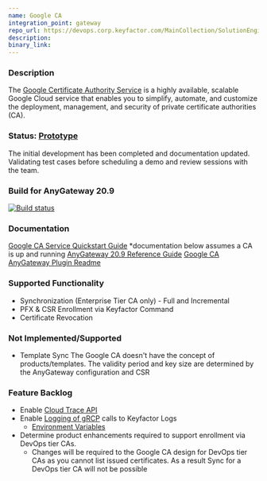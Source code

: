```yaml
---
name: Google CA
integration_point: gateway
repo_url: https://devops.corp.keyfactor.com/MainCollection/SolutionEngineering/_git/anygateway-godaddy
description: 
binary_link:
---
```


### Description
The  [Google Certificate Authority Service](https://cloud.google.com/certificate-authority-service) is a highly available, scalable Google Cloud service that enables you to simplify, automate, and customize the deployment, management, and security of private certificate authorities (CA).

### Status: [Prototype](https://devops.corp.keyfactor.com/MainCollection/SolutionEngineering/_wiki/wikis/SolutionEngineering.wiki?wikiVersion=GBwikiMaster&pagePath=%2FIntegration%20Phases&anchor=pilot)

The initial development has been completed and documentation updated.  Validating test cases before scheduling a demo and review sessions with the team. 

### Build for AnyGateway 20.9
[![Build status](https://devops.corp.keyfactor.com/MainCollection/SolutionEngineering/_apis/build/status/Integration-AnyGateway-GoogleCA)](https://devops.corp.keyfactor.com/MainCollection/SolutionEngineering/_build/latest?definitionId=152)

### Documentation
[Google CA Service Quickstart Guide](https://cloud.google.com/certificate-authority-service/docs/quickstart) *documentation below assumes a CA is up and running
[AnyGateway 20.9 Reference Guide](https://kfeaus00web-01.corp.keyfactor.com/keyfactordocs/AnyGateway/v20.9/Generic/Content/AnyGateway/Introduction.htm)
[Google CA AnyGateway Plugin Readme](https://devops.corp.keyfactor.com/MainCollection/SolutionEngineering/_git/anygateway-googlecaservice?path=%2FREADME.md&version=GBmaster&_a=preview)

### Supported Functionality
* Synchronization (Enterprise Tier CA only) - Full and Incremental
* PFX & CSR Enrollment via Keyfactor Command
* Certificate Revocation


### Not Implemented/Supported
* Template Sync
The Google CA doesn't have the concept of products/templates.  The validity period and key size are determined by the AnyGateway configuration and CSR

### Feature Backlog
* Enable [Cloud Trace API](https://cloud.google.com/trace/docs)
* Enable [Logging of gRCP](https://googleapis.github.io/google-cloud-dotnet/docs/faq.html#how-can-i-trace-grpc-issues) calls to Keyfactor Logs
   * [Environment Variables](https://github.com/grpc/grpc/blob/master/doc/environment_variables.md)
* Determine product enhancements required to support enrollment via DevOps tier CAs. 
   * Changes will be required to the Google CA design for DevOps tier CAs as you cannot list issued certificates. As a result Sync for a DevOps tier CA will not be possible


